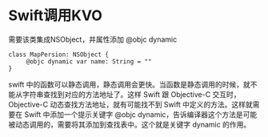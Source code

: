 # Swift调用KVO

需要该类集成NSObject，并属性添加 @objc dynamic

```
class MapPersion: NSObject {
     @objc dynamic var name: String = ""
}
```

swift 中的函数可以静态调用，静态调用会更快。当函数是静态调用的时候，就不能从字符串查找到对应的方法地址了。这样 Swift 跟 Objective-C 交互时，Objective-C 动态查找方法地址，就有可能找不到 Swift 中定义的方法。这样就需要在 Swift 中添加一个提示关键字 @objc dynamic，告诉编译器这个方法是可能被动态调用的，需要将其添加到查找表中。这个就是关键字 dynamic 的作用。